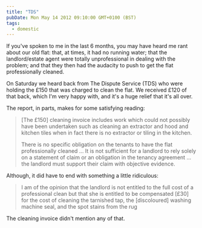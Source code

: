 ```yaml
---
title: "TDS"
pubDate: Mon May 14 2012 09:10:00 GMT+0100 (BST)
tags:
  - domestic
---
```


<p>If you've spoken to me in the last 6 months, you may have heard me rant about our old flat: that, at times, it had no running water; that the landlord/estate agent were totally unprofessional in dealing with the problem; and that they then had the audacity to push to get the flat professionally cleaned.</p>

<p>On Saturday we heard back from The Dispute Service (TDS) who were holding the &#xA3;150 that was charged to clean the flat. We received &#xA3;120 of that back, which I'm very happy with, and it's a huge relief that it's all over.</p>

<p>The report, in parts, makes for some satisfying reading:</p>

<blockquote>
<p>[The &#xA3;150] cleaning invoice includes work which could not possibly have been undertaken such as cleaning an extractor and hood and kitchen tiles when in fact there is no extractor or tiling in the kitchen.</p>

<p>There is no specific obligation on the tenants to have the flat professionally cleaned &#x2026; It is not sufficient for a landlord to rely solely on a statement of claim or an obligation in the tenancy agreement &#x2026; the landlord must support their claim with objective evidence.</p>
</blockquote>

<p>Although, it did have to end with something a little ridiculous:</p>

<blockquote>
<p>I am of the opinion that the landlord is not entitled to the full cost of a professional clean but that she is entitled to be compensated [&#xA3;30] for the cost of cleaning the tarnished tap, the [discoloured] washing machine seal, and the spot stains from the rug</p>
</blockquote>

<p>The cleaning invoice didn't mention any of that.</p>
